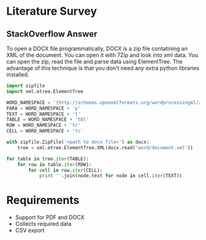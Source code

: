 # Literature Survey

## StackOverflow Answer
To open a DOCX file programmatically, DOCX is a zip file contatining an XML of the document.
You can open it with 7Zip and look into xml data.
You can open the zip, read the file and parse data using ElementTree.
The advantage of this technique is that you don't need any extra python libraries installed.
```py
import zipfile
import xml.etree.ElementTree

WORD_NAMESPACE = '{http://schemas.openxmlformats.org/wordprocessingml/2006/main}'
PARA = WORD_NAMESPACE + 'p'
TEXT = WORD_NAMESPACE + 't'
TABLE = WORD_NAMESPACE + 'tbl'
ROW = WORD_NAMESPACE + 'tr'
CELL = WORD_NAMESPACE + 'tc'

with zipfile.ZipFile('<path to docx file>') as docx:
    tree = xml.etree.ElementTree.XML(docx.read('word/document.xml'))

for table in tree.iter(TABLE):
    for row in table.iter(ROW):
        for cell in row.iter(CELL):
            print ''.join(node.text for node in cell.iter(TEXT))
```

# Requirements
- Support for PDF and DOCX
- Collects required data
- CSV export
